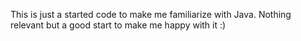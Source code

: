 This is just a started code to make me familiarize with Java. Nothing relevant but a good start to make me happy with it :)
